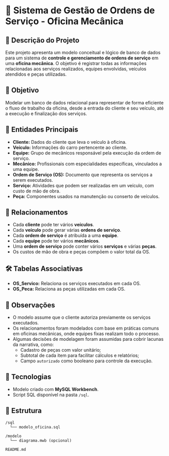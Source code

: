 # 🔧 Sistema de Gestão de Ordens de Serviço - Oficina Mecânica

## 📘 Descrição do Projeto

Este projeto apresenta um modelo conceitual e lógico de banco de dados para um sistema de **controle e gerenciamento de ordens de serviço** em uma **oficina mecânica**. O objetivo é registrar todas as informações relacionadas aos serviços realizados, equipes envolvidas, veículos atendidos e peças utilizadas.

## 🎯 Objetivo

Modelar um banco de dados relacional para representar de forma eficiente o fluxo de trabalho da oficina, desde a entrada do cliente e seu veículo, até a execução e finalização dos serviços.

## 🧱 Entidades Principais

- **Cliente:** Dados do cliente que leva o veículo à oficina.
- **Veículo:** Informações do carro pertencente ao cliente.
- **Equipe:** Grupo de mecânicos responsável pela execução da ordem de serviço.
- **Mecânico:** Profissionais com especialidades específicas, vinculados a uma equipe.
- **Ordem de Serviço (OS):** Documento que representa os serviços a serem executados.
- **Serviço:** Atividades que podem ser realizadas em um veículo, com custo de mão de obra.
- **Peça:** Componentes usados na manutenção ou conserto de veículos.

## 🔗 Relacionamentos

- Cada **cliente** pode ter vários **veículos**.
- Cada **veículo** pode gerar várias **ordens de serviço**.
- Cada **ordem de serviço** é atribuída a uma **equipe**.
- Cada **equipe** pode ter vários **mecânicos**.
- Uma **ordem de serviço** pode conter vários **serviços** e várias **peças**.
- Os custos de mão de obra e peças compõem o valor total da OS.

## 🛠️ Tabelas Associativas

- **OS_Servico:** Relaciona os serviços executados em cada OS.
- **OS_Peca:** Relaciona as peças utilizadas em cada OS.

## 📌 Observações

- O modelo assume que o cliente autoriza previamente os serviços executados.
- Os relacionamentos foram modelados com base em práticas comuns em oficinas mecânicas, onde equipes fixas realizam todo o processo.
- Algumas decisões de modelagem foram assumidas para cobrir lacunas da narrativa, como: 
  - Cadastro de peças com valor unitário;
  - Subtotal de cada item para facilitar cálculos e relatórios;
  - Campo `autorizado` como booleano para controle da execução.

## 🧪 Tecnologias

- Modelo criado com **MySQL Workbench**.
- Script SQL disponível na pasta `/sql`.

## 📂 Estrutura

```
/sql
  └── modelo_oficina.sql

/modelo
  └── diagrama.mwb (opcional)

README.md
```